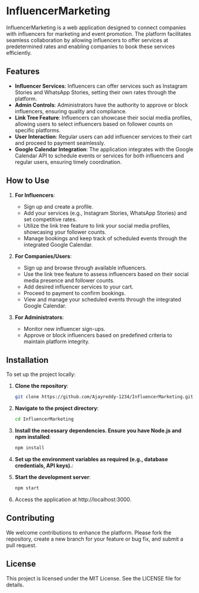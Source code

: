 # InfluencerMarketing

InfluencerMarketing is a web application designed to connect companies with influencers for marketing and event promotion. The platform facilitates seamless collaboration by allowing influencers to offer services at predetermined rates and enabling companies to book these services efficiently.

## Features

- **Influencer Services**: Influencers can offer services such as Instagram Stories and WhatsApp Stories, setting their own rates through the platform.
- **Admin Controls**: Administrators have the authority to approve or block influencers, ensuring quality and compliance.
- **Link Tree Feature**: Influencers can showcase their social media profiles, allowing users to select influencers based on follower counts on specific platforms.
- **User Interaction**: Regular users can add influencer services to their cart and proceed to payment seamlessly.
- **Google Calendar Integration**: The application integrates with the Google Calendar API to schedule events or services for both influencers and regular users, ensuring timely coordination.

## How to Use

1. **For Influencers**:
   - Sign up and create a profile.
   - Add your services (e.g., Instagram Stories, WhatsApp Stories) and set competitive rates.
   - Utilize the link tree feature to link your social media profiles, showcasing your follower counts.
   - Manage bookings and keep track of scheduled events through the integrated Google Calendar.

2. **For Companies/Users**:
   - Sign up and browse through available influencers.
   - Use the link tree feature to assess influencers based on their social media presence and follower counts.
   - Add desired influencer services to your cart.
   - Proceed to payment to confirm bookings.
   - View and manage your scheduled events through the integrated Google Calendar.

3. **For Administrators**:
   - Monitor new influencer sign-ups.
   - Approve or block influencers based on predefined criteria to maintain platform integrity.

## Installation

To set up the project locally:

1. **Clone the repository**:

   ```bash
   git clone https://github.com/Ajayreddy-1234/InfluencerMarketing.git

2. **Navigate to the project directory**:

   ```bash
   cd InfluencerMarketing
   
3. **Install the necessary dependencies. Ensure you have Node.js and npm installed**:

   ```bash
   npm install

4. **Set up the environment variables as required (e.g., database credentials, API keys).**:

5. **Start the development server**:

   ```bash
   npm start
6. Access the application at http://localhost:3000.

## Contributing
We welcome contributions to enhance the platform. Please fork the repository, create a new branch for your feature or bug fix, and submit a pull request.

## License
This project is licensed under the MIT License. See the LICENSE file for details.

